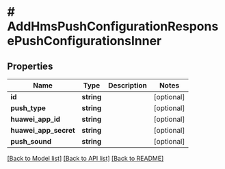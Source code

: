 # # AddHmsPushConfigurationResponsePushConfigurationsInner

## Properties

Name | Type | Description | Notes
------------ | ------------- | ------------- | -------------
**id** | **string** |  | [optional]
**push_type** | **string** |  | [optional]
**huawei_app_id** | **string** |  | [optional]
**huawei_app_secret** | **string** |  | [optional]
**push_sound** | **string** |  | [optional]

[[Back to Model list]](../../README.md#models) [[Back to API list]](../../README.md#endpoints) [[Back to README]](../../README.md)
